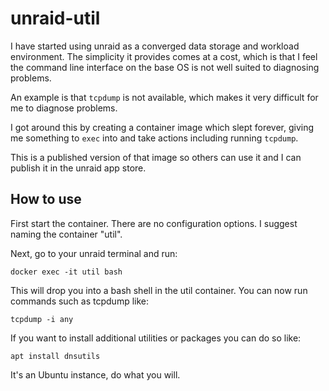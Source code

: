 # unraid-util

I have started using unraid as a converged data storage and workload environment. 
The simplicity it provides comes at a cost, which is that I feel the command line interface on the base OS is not well suited to diagnosing problems.

An example is that `tcpdump` is not available, which makes it very difficult for me to diagnose problems.

I got around this by creating a container image which slept forever, giving me something to `exec` into and take actions including running `tcpdump`.

This is a published version of that image so others can use it and I can publish it in the unraid app store.

## How to use
First start the container. There are no configuration options. I suggest naming the container "util".

Next, go to your unraid terminal and run:
```
docker exec -it util bash
```

This will drop you into a bash shell in the util container. You can now run commands such as tcpdump like:
```
tcpdump -i any
```

If you want to install additional utilities or packages you can do so like:
```
apt install dnsutils
```

It's an Ubuntu instance, do what you will.

